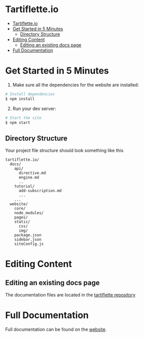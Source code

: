 # Tartiflette.io

- [Tartiflette.io](#tartifletteio)
- [Get Started in 5 Minutes](#get-started-in-5-minutes)
  - [Directory Structure](#directory-structure)
- [Editing Content](#editing-content)
  - [Editing an existing docs page](#editing-an-existing-docs-page)
- [Full Documentation](#full-documentation)

# Get Started in 5 Minutes

1. Make sure all the dependencies for the website are installed:

```sh
# Install dependencies
$ npm install
```
2. Run your dev server:

```sh
# Start the site
$ npm start
```

## Directory Structure

Your project file structure should look something like this

```
tartiflette.io/
  docs/
    api/
      directive.md
      engine.md
      ..
    tutorial/
      add-subscription.md
      ...
    ...
  website/
    core/
    node_modules/
    pages/
    static/
      css/
      img/
    package.json
    sidebar.json
    siteConfig.js
```

# Editing Content

## Editing an existing docs page

The documentation files are located in the [tartiflette repository](https://github.com/dailymotion/tartiflette/tree/master/docs)

# Full Documentation

Full documentation can be found on the [website](https://tartiflette.io/).
